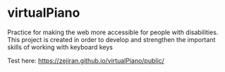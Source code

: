 # virtualPiano
Practice for making the web more accessible for people with disabilities. This project is created in order to develop and strengthen the important skills of working with keyboard keys

Test here: https://zejiran.github.io/virtualPiano/public/
